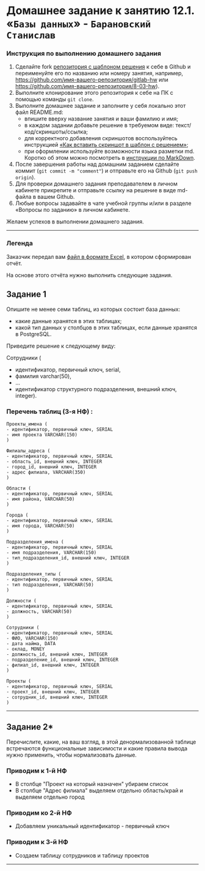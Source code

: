 # Домашнее задание к занятию 12.1. «`Базы данных`» - `Барановский Станислав`

### Инструкция по выполнению домашнего задания

1. Сделайте fork [репозитория c шаблоном решения](https://github.com/netology-code/sys-pattern-homework) к себе в Github и переименуйте его по названию или номеру занятия, например, https://github.com/имя-вашего-репозитория/gitlab-hw или https://github.com/имя-вашего-репозитория/8-03-hw).
2. Выполните клонирование этого репозитория к себе на ПК с помощью команды `git clone`.
3. Выполните домашнее задание и заполните у себя локально этот файл README.md:
   - впишите вверху название занятия и ваши фамилию и имя;
   - в каждом задании добавьте решение в требуемом виде: текст/код/скриншоты/ссылка;
   - для корректного добавления скриншотов воспользуйтесь инструкцией [«Как вставить скриншот в шаблон с решением»](https://github.com/netology-code/sys-pattern-homework/blob/main/screen-instruction.md);
   - при оформлении используйте возможности языка разметки md. Коротко об этом можно посмотреть в [инструкции по MarkDown](https://github.com/netology-code/sys-pattern-homework/blob/main/md-instruction.md).
4. После завершения работы над домашним заданием сделайте коммит (`git commit -m "comment"`) и отправьте его на Github (`git push origin`).
5. Для проверки домашнего задания преподавателем в личном кабинете прикрепите и отправьте ссылку на решение в виде md-файла в вашем Github.
6. Любые вопросы задавайте в чате учебной группы и/или в разделе «Вопросы по заданию» в личном кабинете.

Желаем успехов в выполнении домашнего задания.

---
### Легенда

Заказчик передал вам [файл в формате Excel](https://github.com/StanislavBaranovskii/12-1-hw/blob/main/resources/hw-12-1.xlsx), в котором сформирован отчёт. 

На основе этого отчёта нужно выполнить следующие задания.

## Задание 1

Опишите не менее семи таблиц, из которых состоит база данных:

- какие данные хранятся в этих таблицах;
- какой тип данных у столбцов в этих таблицах, если данные хранятся в PostgreSQL.

Приведите решение к следующему виду:

Сотрудники (

- идентификатор, первичный ключ, serial,
- фамилия varchar(50),
- ...
- идентификатор структурного подразделения, внешний ключ, integer).


### Перечень таблиц (3-я НФ) :
```
Проекты_имена (
- идентификатор, первичный ключ, SERIAL
- имя проекта VARCHAR(150)
)

Филиалы_адреса (
- идентификатор, первичный ключ, SERIAL
- область_id, внешний ключ, INTEGER
- город_id, внешний ключ, INTEGER
- адрес филиала, VARCHAR(350)
)

Области (
- идентификатор, первичный ключ, SERIAL
- имя района, VARCHAR(50)
)

Города (
- идентификатор, первичный ключ, SERIAL
- имя города, VARCHAR(50)
)

Подразделения_имена (
- идентификатор, первичный ключ, SERIAL
- имя подразделения, VARCHAR(150)
- тип_подразделения_id, внешний ключ, INTEGER
)

Подразделения_типы (
- идентификатор, первичный ключ, SERIAL
- тип подразделения, VARCHAR(50)
)

Должности (
- идентификатор, первичный ключ, SERIAL
- должность, VARCHAR(50)
)

Сотрудники (
- идентификатор, первичный ключ, SERIAL
- ФИО, VARCHAR(150)
- дата найма, DATA
- оклад, MONEY
- должность_id, внешний ключ, INTEGER
- подразделение_id, внешний ключ, INTEGER
- филиал_id, внешний ключ, INTEGER
)

Проекты (
- идентификатор, первичный ключ, SERIAL
- проект_id, внешний ключ, INTEGER
- сотрудник_id, внешний ключ, INTEGER
)
```

---
## Задание 2*

Перечислите, какие, на ваш взгляд, в этой денормализованной таблице встречаются функциональные зависимости и какие правила вывода нужно применить, чтобы нормализовать данные.

### Приводим к 1-й НФ
- В столбце "Проект на который назначен" убираем список
- В столбце "Адрес филиала" выделяем отдельно область/край и выделяем отдельно город

### Приводим ко 2-й НФ
- Добавляем уникальный идентификатор - первичный ключ

### Приводим к 3-й НФ
- Создаем таблицу сотрудников и таблицу проектов

---